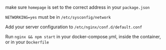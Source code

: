 
make sure `homepage` is set to the correct address in your `package.json`

`NETWORKING=yes` must be in `/etc/sysconfig/network`

Add your server configuration to `/etc/nginx/conf.d/default.conf`

Run `nginx && npm start` in your docker-compose.yml, inside the container, or in your `Dockerfile`
